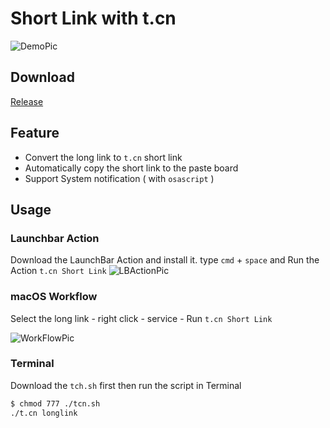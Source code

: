 # Short Link with t.cn
![DemoPic](https://i.loli.net/2020/05/14/xuQsWwzpdM9TYBn.png)

## Download
[Release](https://github.com/jsmjsm/Short-Link-with-t.cn/releases)

## Feature

- Convert the long link to `t.cn` short link
- Automatically copy the short link to the paste board
- Support System notification ( with `osascript` )

## Usage

### Launchbar Action

Download the LaunchBar Action and install it.
type `cmd` + `space` and Run the Action `t.cn Short Link`
![LBActionPic](https://i.loli.net/2020/05/14/OD3yKoh1tiEV5z4.png)

### macOS Workflow

Select the long link - right click - service - Run `t.cn Short Link`

![WorkFlowPic](https://i.loli.net/2020/05/14/4QCj52NI1wphyoV.png)

### Terminal

Download the `tch.sh` first
then run the script in Terminal

```sh
$ chmod 777 ./tcn.sh
./t.cn longlink
```
